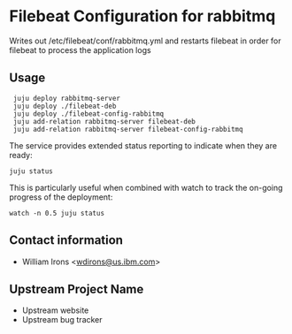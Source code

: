 # Filebeat Configuration for rabbitmq

Writes out /etc/filebeat/conf/rabbitmq.yml and restarts filebeat in order for
filebeat to process the application logs

## Usage
     juju deploy rabbitmq-server
     juju deploy ./filebeat-deb
     juju deploy ./filebeat-config-rabbitmq
     juju add-relation rabbitmq-server filebeat-deb
     juju add-relation rabbitmq-server filebeat-config-rabbitmq

The service provides extended status reporting to indicate when they are ready:

    juju status

This is particularly useful when combined with watch to track the on-going
progress of the deployment:

    watch -n 0.5 juju status

## Contact information

- William Irons &lt;wdirons@us.ibm.com&gt;

## Upstream Project Name

- Upstream website
- Upstream bug tracker
